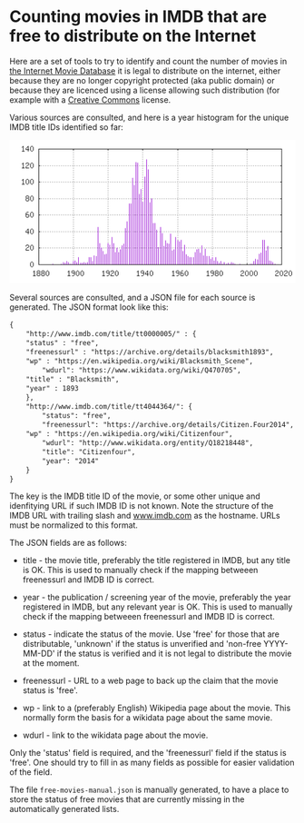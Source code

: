 Counting movies in IMDB that are free to distribute on the Internet
===================================================================

Here are a set of tools to try to identify and count the number of
movies in [the Internet Movie Database](https://www.imdb.com/) it is
legal to distribute on the internet, either because they are no longer
copyright protected (aka public domain) or because they are licenced
using a license allowing such distribution (for example with a
[Creative Commons](https://creativecommons.org/) license.

Various sources are consulted, and here is a year histogram for the
unique IMDB title IDs identified so far:

![Movie release year histogram](histogram-year.png "Histogram of movie release year")

Several sources are consulted, and a JSON file for each source is
generated.  The JSON format look like this:

```
{
    "http://www.imdb.com/title/tt0000005/" : {
	"status" : "free",
	"freenessurl" : "https://archive.org/details/blacksmith1893",
	"wp" : "https://en.wikipedia.org/wiki/Blacksmith_Scene",
        "wdurl": "https://www.wikidata.org/wiki/Q470705",
	"title" : "Blacksmith",
	"year" : 1893
    },
    "http://www.imdb.com/title/tt4044364/": {
        "status": "free",
        "freenessurl": "https://archive.org/details/Citizen.Four2014",
	"wp" : "https://en.wikipedia.org/wiki/Citizenfour",
        "wdurl": "http://www.wikidata.org/entity/Q18218448",
        "title": "Citizenfour",
        "year": "2014"
    }
}
```

The key is the IMDB title ID of the movie, or some other unique and
idenfitying URL if such IMDB ID is not known.  Note the structure of
the IMDB URL with trailing slash and www.imdb.com as the hostname.
URLs must be normalized to this format.

The JSON fields are as follows:

 * title - the movie title, preferably the title registered in IMDB,
   but any title is OK.  This is used to manually check if the mapping
   betweeen freenessurl and IMDB ID is correct.

 * year - the publication / screening year of the movie, preferably
   the year registered in IMDB, but any relevant year is OK.  This is
   used to manually check if the mapping betweeen freenessurl and IMDB
   ID is correct.

 * status - indicate the status of the movie.  Use 'free' for those
   that are distributable, 'unknown' if the status is unverified and
   'non-free YYYY-MM-DD' if the status is verified and it is not legal
   to distribute the movie at the moment.

 * freenessurl - URL to a web page to back up the claim that the movie
   status is 'free'.

 * wp - link to a (preferably English) Wikipedia page about the movie.
   This normally form the basis for a wikidata page about the same
   movie.

 * wdurl - link to the wikidata page about the movie.

Only the 'status' field is required, and the 'freenessurl' field if
the status is 'free'.  One should try to fill in as many fields as
possible for easier validation of the field.

The file `free-movies-manual.json` is manually generated, to have a
place to store the status of free movies that are currently missing in
the automatically generated lists.

